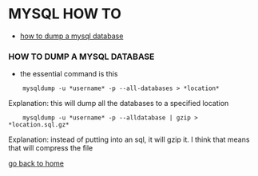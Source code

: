 
# MYSQL HOW TO

- [how to dump a mysql database][dump]

[home]:#mysql-how-to
[dump]:#how-to-dump-a-mysql-database

### HOW TO DUMP A MYSQL DATABASE
- the essential command is this
```
	mysqldump -u *username* -p --all-databases > *location* 
```
Explanation: this will dump all the databases to a specified location

```
	mysqldump -u *username* -p --alldatabase | gzip > *location.sql.gz*
```
Explanation: instead of putting into an sql, it will gzip it. I think that means
that will compress the file

[go back to home][home]